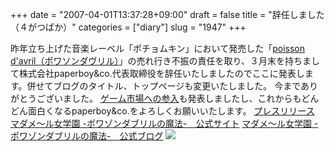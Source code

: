 +++
date = "2007-04-01T13:37:28+09:00"
draft = false
title = "辞任しました（４がつばか）"
categories = ["diary"]
slug = "1947"
+++

昨年立ち上げた音楽レーベル「ポチョムキン」において発売した「<a href="http://kayo.in/" target="_blank">poisson d'avril（ポワソンダヴリル）</a>」の売れ行き不振の責任を取り、３月末を持ちまして株式会社paperboy&co.代表取締役を辞任いたしましたのでここに発表します。併せてブログのタイトル、トップページも変更いたしました。
今までありがとうございました。
<a href="http://madajyo.com/" target="_blank">ゲーム市場への参入</a>も発表しましたし、これからもどんどん面白くなるpaperboy&co.をよろしくお願いいたします。
<a href="http://www.paperboy.co.jp/news/200704010141.php" target="_blank">プレスリリース</a>
<a href="http://madajyo.com/" target="_blank">マダメ～ル女学園 -ポワゾンダブリルの魔法-　公式サイト</a>
<a href="http://madajo.jugem.jp/" target="_blank">マダメ～ル女学園 -ポワゾンダブリルの魔法-　公式ブログ</a>
<img src="http://kentarow.img.jugem.jp/20070401_362776.jpg">
